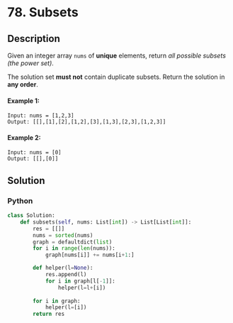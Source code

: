 # 78. Subsets

## Description
Given an integer array `nums` of **unique** elements, return *all possible* *subsets* *(the power set)*.

The solution set **must not** contain duplicate subsets. Return the solution in **any order**.

#### Example 1:
```
Input: nums = [1,2,3]
Output: [[],[1],[2],[1,2],[3],[1,3],[2,3],[1,2,3]]
```

#### Example 2:
```
Input: nums = [0]
Output: [[],[0]]
```


## Solution

### Python
```python
class Solution:
    def subsets(self, nums: List[int]) -> List[List[int]]:
        res = [[]]
        nums = sorted(nums)
        graph = defaultdict(list)
        for i in range(len(nums)):
            graph[nums[i]] += nums[i+1:]

        def helper(l=None):
            res.append(l)
            for i in graph[l[-1]]:
                helper(l=l+[i])
        
        for i in graph:
            helper(l=[i])
        return res
```